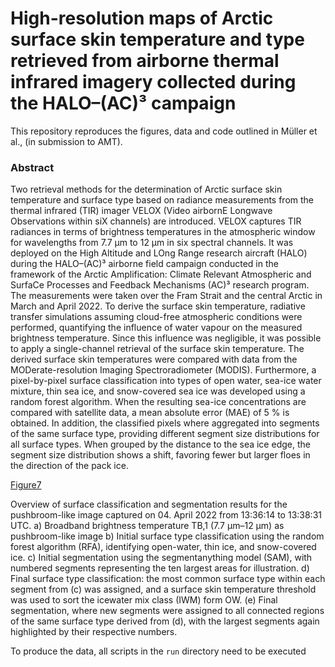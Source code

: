 # High-resolution maps of Arctic surface skin temperature and type retrieved from airborne thermal infrared imagery collected during the HALO–(AC)³ campaign

This repository reproduces the figures, data and code outlined in Müller et al., (in submission to AMT). 
### Abstract 

Two retrieval methods for the determination of Arctic surface skin temperature and surface type based on radiance measurements from the thermal infrared (TIR) imager VELOX (Video airbornE Longwave Observations within siX channels) are introduced. VELOX captures TIR radiances in terms of brightness temperatures in the atmospheric window for wavelengths from 7.7 μm to 12 μm in six spectral channels. It was deployed on the High Altitude and LOng Range research aircraft (HALO) during the HALO–(AC)³ airborne field campaign conducted in the framework of the Arctic Amplification: Climate Relevant Atmospheric and SurfaCe Processes and Feedback Mechanisms (AC)³ research program. The measurements were taken over the Fram Strait and the central Arctic in March and April 2022. To derive the surface skin temperature, radiative transfer simulations assuming cloud-free atmospheric conditions were performed, quantifying the influence of water vapour on the measured brightness temperature. Since this influence was negligible, it was possible to apply a single-channel retrieval of the surface skin temperature. The derived surface skin temperatures were compared with data from the MODerate-resolution Imaging Spectroradiometer (MODIS). Furthermore, a pixel-by-pixel surface classification into types of open water, sea-ice water mixture, thin sea ice, and snow-covered sea ice was developed using a random forest algorithm. When the resulting sea-ice concentrations are compared with satellite data, a mean absolute error (MAE) of 5 % is obtained. In addition, the classified pixels where aggregated into segments of the same surface type, providing different segment size distributions for all surface types. When grouped by the distance to the sea ice edge, the segment size distribution shows a shift, favoring fewer but larger floes in the direction of the pack ice. 

[Figure7](plots/publish/figure07.png!)

Overview of surface classification and segmentation results for the pushbroom-like image captured on 04. April 2022 from 13:36:14
to 13:38:31 UTC. a) Broadband brightness temperature TB,1 (7.7 μm–12 μm) as pushbroom-like image b) Initial surface type classification
using the random forest algorithm (RFA), identifying open-water, thin ice, and snow-covered ice. c) Initial segmentation using the segmentanything
model (SAM), with numbered segments representing the ten largest areas for illustration. d) Final surface type classification: the
most common surface type within each segment from (c) was assigned, and a surface skin temperature threshold was used to sort the icewater
mix class (IWM) form OW. (e) Final segmentation, where new segments were assigned to all connected regions of the same surface
type derived from (d), with the largest segments again highlighted by their respective numbers.











To produce the data, all scripts in the `run` directory need to be executed
